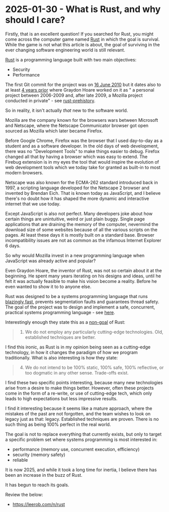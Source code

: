 # 2025-01-30 - What is Rust, and why should I care?

Firstly, that is an excellent question!
If you searched for Rust, you might come across the computer game named [Rust](https://store.steampowered.com/app/252490/Rust/) in which the goal is survival.
While the game is not what this article is about, the goal of surviving in the ever changing software engineering world is still relevant.

[Rust](https://www.rust-lang.org/) is a programming language built with two main objectives:

- Security
- Performance

The first Git commit for the project was on [16 June 2010](c01efc669f09508b55eced32d3c88702578a7c3e) but it dates also to at least [4 years prior](https://github.com/rust-lang/rust/commit/c01efc669f09508b55eced32d3c88702578a7c3e#commitcomment-13619994) where Graydon Hoare worked on it as " a personal project between 2006-2009 and, after late 2009, a Mozilla project conducted in private" - see [rust-prehistory](https://github.com/graydon/rust-prehistory).

So in reality, it isn't actually _that_ new to the software world.

Mozilla are the company known for the browsers wars between Microsoft and Netscape, where the Netscape Communicator browser got open sourced as Mozilla which later became Firefox.

Before Google Chrome, Firefox was the browser that I used day-to-day as a student and as a software developer.
In the old days of web development, there was no "Development Tools" to make things easier to debug. Firefox changed all that by having a browser which was easy to extend.
The Firebug extension is in my eyes the tool that would inspire the evolution of web development tools which we today take for granted as built-in to most modern browsers.

Netscape was also known for the ECMA-262 standard introduced back in 1997, a scripting language developed for the Netscape 2 browser and invented by Brendan Eich.
That is known today as JavaScript, and I believe there's no doubt how it has shaped the more dynamic and interactive internet that we use today.

Except JavaScript is also not perfect.
Many developers joke about how certain things are unintuitive, weird or just plain buggy.
Single page applications that are draining the memory of the computer, nevermind the download size of some websites because of all the various scripts on the pages.
At least these days it is mostly built on a standard base.
Browser incompatibility issues are not as common as the infamous Internet Explorer 6 days.

So why would Mozilla invest in a new programming language when JavaScript was already active and popular?

Even Graydon Hoare, the inventor of Rust, was not so certain about it at the beginning.
He spent many years iterating on his designs and ideas, until he felt it was actually feasible to make his vision become a reality.
Before he even wanted to show it to to anyone else.

Rust was designed to be a systems programming language that runs [blazingly fast](https://prev.rust-lang.org/en-US/), prevents segmentation faults and guarantees thread safety.
The goal of the project was to design and implement a safe, concurrent, practical systems programming language - see [here](https://prev.rust-lang.org/en-US/faq.html).

Interestingly enough they state this as a [non-goal](https://prev.rust-lang.org/en-US/faq.html#what-are-some-non-goals) of Rust:

> 1. We do not employ any particularly cutting-edge technologies. Old, established techniques are better.

I find this ironic, as Rust is in my opinion being seen as a cutting-edge technology, in how it changes the paradigm of how we program traditionally.
What is also interesting is how they state:

> 4. We do not intend to be 100% static, 100% safe, 100% reflective, or too dogmatic in any other sense. Trade-offs exist.

I find these two specific points interesting, because many new technologies arise from a desire to make things better.
However, often these projects come in the form of a re-write, or use of cutting-edge tech, which only leads to high expectations but less impressive results.

I find it interesting because it seems like a mature approach, where the mistakes of the past are not forgotten, and the team wishes to look on legacy just as that:
legacy. Established techniques are proven. There is no such thing as being 100% perfect in the real world.

The goal is not to replace everything that currently exists, but only to target a specific problem set where systems programming is most interested in:

- performance (memory use, concurrent execution, efficiency)
- security (memory safety)
- reliable

It is now 2025, and while it took a long time for inertia, I believe there has been an increase in the buzz of Rust.

It has begun to reach its goals.

Review the below:

- https://leerob.com/n/rust
